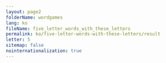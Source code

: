 ```yaml
---
layout: page2
folderName: wordgames
lang: ko
fileName: five_letter_words_with_these_letters
permalink: ko/five-letter-words-with-these-letters/result
letter: 5
sitemap: false
nointernationalization: true   
---
```

